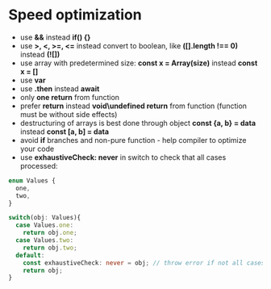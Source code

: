 # Speed optimization

- use **&&** instead **if() {}**
- use **>, <, >=, <=** instead convert to boolean, like **([].length !== 0)** instead  **(![])**
- use array with predetermined size: **const x = Array(size)** instead **const x = []**
- use **var**
- use **.then** instead **await**
- only **one return** from function
- prefer **return** instead **void\undefined return** from function (function must be without side effects)
- destructuring of arrays is best done through object **const {a, b} = data** instead **const [a, b] = data**
- avoid **if** branches and non-pure function - help compiler to optimize your code
- use **exhaustiveCheck: never** in switch to check that  all cases processed:

```ts
enum Values {
  one,
  two,
}

switch(obj: Values){
  case Values.one:
    return obj.one;
  case Values.two:
    return obj.two;
  default:
    const exhaustiveCheck: never = obj; // throw error if not all cases processed
    return obj;
}
```
